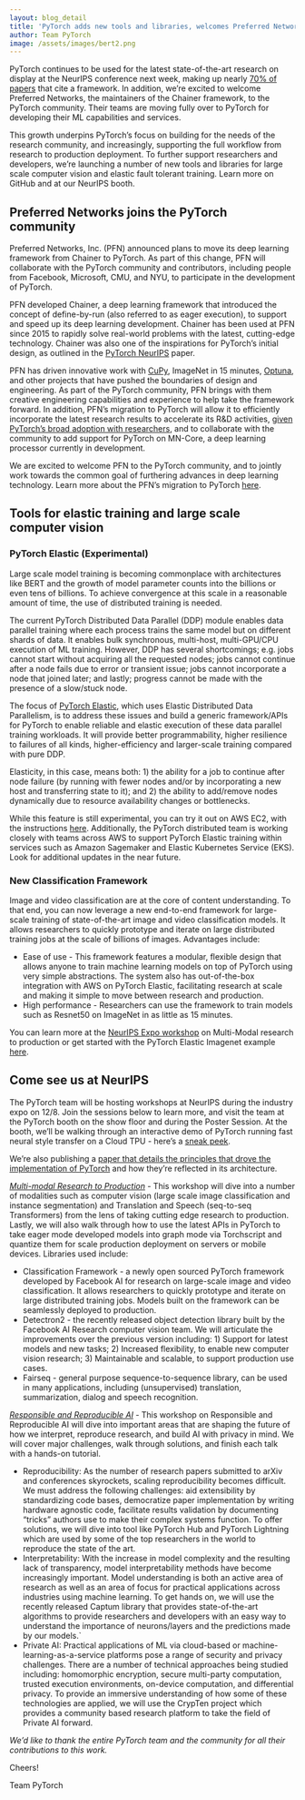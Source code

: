 ```yaml
---
layout: blog_detail
title: 'PyTorch adds new tools and libraries, welcomes Preferred Networks to its community'
author: Team PyTorch
image: /assets/images/bert2.png
---
```


PyTorch continues to be used for the latest state-of-the-art research on display at the NeurIPS conference next week, making up nearly [70% of papers](https://chillee.github.io/pytorch-vs-tensorflow/) that cite a framework. In addition, we’re excited to welcome Preferred Networks, the maintainers of the Chainer framework, to the PyTorch community. Their teams are moving fully over to PyTorch for developing their ML capabilities and services.

This growth underpins PyTorch’s focus on building for the needs of the research community, and increasingly, supporting the full workflow from research to production deployment. To further support researchers and developers, we’re launching a number of new tools and libraries for large scale computer vision and elastic fault tolerant training. Learn more on GitHub and at our NeurIPS booth.

## Preferred Networks joins the PyTorch community

Preferred Networks, Inc. (PFN) announced plans to move its deep learning framework from Chainer to PyTorch. As part of this change, PFN will collaborate with the PyTorch community and contributors, including people from Facebook, Microsoft, CMU, and NYU, to participate in the development of PyTorch.

PFN developed Chainer, a deep learning framework that introduced the concept of define-by-run (also referred to as eager execution), to support and speed up its deep learning development. Chainer has been used at PFN since 2015 to rapidly solve real-world problems with the latest, cutting-edge technology. Chainer was also one of the inspirations for PyTorch’s initial design, as outlined in the [PyTorch NeurIPS](https://papers.nips.cc/paper/9015-pytorch-an-imperative-style-high-performance-deep-learning-library) paper.

PFN has driven innovative work with [CuPy](https://cupy.chainer.org/), ImageNet in 15 minutes, [Optuna](https://optuna.org/), and other projects that have pushed the boundaries of design and engineering. As part of the PyTorch community, PFN brings with them creative engineering capabilities and experience to help take the framework forward. In addition, PFN’s migration to PyTorch will allow it to efficiently incorporate the latest research results to accelerate its R&D activities, [given PyTorch’s broad adoption with researchers](https://thegradient.pub/state-of-ml-frameworks-2019-pytorch-dominates-research-tensorflow-dominates-industry/), and to collaborate with the community to add support for PyTorch on MN-Core, a deep learning processor currently in development.

We are excited to welcome PFN to the PyTorch community, and to jointly work towards the common goal of furthering advances in deep learning technology. Learn more about the PFN’s migration to PyTorch [here](https://preferred.jp/en/news/pr20191205/).

## Tools for elastic training and large scale computer vision

### PyTorch Elastic (Experimental)

Large scale model training is becoming commonplace with architectures like BERT and the growth of model parameter counts into the billions or even tens of billions. To achieve convergence at this scale in a reasonable amount of time, the use of distributed training is needed.

The current PyTorch Distributed Data Parallel (DDP) module enables data parallel training where each process trains the same model but on different shards of data. It enables bulk synchronous, multi-host, multi-GPU/CPU execution of ML training. However, DDP has several shortcomings; e.g. jobs cannot start without acquiring all the requested nodes; jobs cannot continue after a node fails due to error or transient issue; jobs cannot incorporate a node that joined later; and lastly; progress cannot be made with the presence of a slow/stuck node.

The focus of [PyTorch Elastic](https://github.com/pytorch/elastic), which uses Elastic Distributed Data Parallelism, is to address these issues and build a generic framework/APIs for PyTorch to enable reliable and elastic execution of these data parallel training workloads. It will provide better programmability, higher resilience to failures of all kinds, higher-efficiency and larger-scale training compared with pure DDP.

Elasticity, in this case, means both: 1) the ability for a job to continue after node failure (by running with fewer nodes and/or by incorporating a new host and transferring state to it); and 2) the ability to add/remove nodes dynamically due to resource availability changes or bottlenecks.

While this feature is still experimental, you can try it out on AWS EC2, with the instructions [here](https://github.com/pytorch/elastic/tree/master/aws). Additionally, the PyTorch distributed team is working closely with teams across AWS to support PyTorch Elastic training within services such as Amazon Sagemaker and Elastic Kubernetes Service (EKS). Look for additional updates in the near future.

### New Classification Framework

Image and video classification are at the core of content understanding. To that end, you can now leverage a new end-to-end framework for large-scale training of state-of-the-art image and video classification models. It allows researchers to quickly prototype and iterate on large distributed training jobs at the scale of billions of images. Advantages include:

* Ease of use - This framework features a modular, flexible design that allows anyone to train machine learning models on top of PyTorch using very simple abstractions. The system also has out-of-the-box integration with AWS on PyTorch Elastic, facilitating research at scale and making it simple to move between research and production.
* High performance - Researchers can use the framework to train models such as Resnet50 on ImageNet in as little as 15 minutes.

You can learn more at the [NeurIPS Expo workshop](https://nips.cc/ExpoConferences/2019/schedule?workshop_id=16) on Multi-Modal research to production or get started with the PyTorch Elastic Imagenet example [here](https://github.com/pytorch/elastic/blob/master/examples/imagenet/main.py).

## Come see us at NeurIPS

The PyTorch team will be hosting workshops at NeurIPS during the industry expo on 12/8. Join the sessions below to learn more, and visit the team at the PyTorch booth on the show floor and during the Poster Session. At the booth, we’ll be walking through an interactive demo of PyTorch running fast neural style transfer on a Cloud TPU - here’s a [sneak peek](https://colab.research.google.com/github/pytorch/xla/blob/master/contrib/colab/style_transfer_inference-xrt-1-15.ipynb).

We’re also publishing a [paper that details the principles that drove the implementation of PyTorch](https://papers.nips.cc/paper/9015-pytorch-an-imperative-style-high-performance-deep-learning-library) and how they’re reflected in its architecture.

*[Multi-modal Research to Production](https://nips.cc/ExpoConferences/2019/schedule?workshop_id=16)* - This workshop will dive into a number of modalities such as computer vision (large scale image classification and instance segmentation) and Translation and Speech (seq-to-seq Transformers) from the lens of taking cutting edge research to production. Lastly, we will also walk through how to use the latest APIs in PyTorch to take eager mode developed models into graph mode via Torchscript and quantize them for scale production deployment on servers or mobile devices. Libraries used include:

* Classification Framework - a newly open sourced PyTorch framework developed by Facebook AI for research on large-scale image and video classification. It allows researchers to quickly prototype and iterate on large distributed training jobs. Models built on the framework can be seamlessly deployed to production.
* Detectron2 - the recently released object detection library built by the Facebook AI Research computer vision team. We will articulate the improvements over the previous version including: 1) Support for latest models and new tasks; 2) Increased flexibility, to enable new computer vision research; 3) Maintainable and scalable, to support production use cases.
* Fairseq - general purpose sequence-to-sequence library, can be used in many applications, including (unsupervised) translation, summarization, dialog and speech recognition.

*[Responsible and Reproducible AI](https://nips.cc/ExpoConferences/2019/schedule?workshop_id=14)* - This workshop on Responsible and Reproducible AI will dive into important areas that are shaping the future of how we interpret, reproduce research, and build AI with privacy in mind. We will cover major challenges, walk through solutions, and finish each talk with a hands-on tutorial.

* Reproducibility: As the number of research papers submitted to arXiv and conferences skyrockets, scaling reproducibility becomes difficult. We must address the following challenges: aid extensibility by standardizing code bases, democratize paper implementation by writing hardware agnostic code, facilitate results validation by documenting “tricks” authors use to make their complex systems function. To offer solutions, we will dive into tool like PyTorch Hub and PyTorch Lightning which are used by some of the top researchers in the world to reproduce the state of the art.
* Interpretability: With the increase in model complexity and the resulting lack of transparency, model interpretability methods have become increasingly important. Model understanding is both an active area of research as well as an area of focus for practical applications across industries using machine learning. To get hands on, we will use the recently released Captum library that provides state-of-the-art algorithms to provide researchers and developers with an easy way to understand the importance of neurons/layers and the predictions made by our models.`
* Private AI: Practical applications of ML via cloud-based or machine-learning-as-a-service platforms pose a range of security and privacy challenges. There are a number of technical approaches being studied including: homomorphic encryption, secure multi-party computation, trusted execution environments, on-device computation, and differential privacy. To provide an immersive understanding of how some of these technologies are applied, we will use the CrypTen project which provides a community based research platform to take the field of Private AI forward.

*We’d like to thank the entire PyTorch team and the community for all their contributions to this work.*

Cheers!

Team PyTorch
